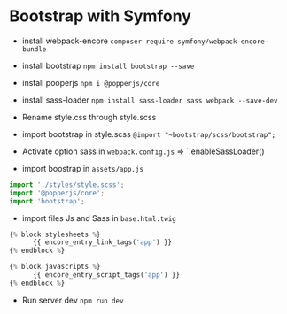 # Bootstrap with Symfony

- install webpack-encore `composer require symfony/webpack-encore-bundle`
- install bootstrap `npm install bootstrap --save`
- install pooperjs `npm i @popperjs/core`
- install sass-loader `npm install sass-loader sass webpack --save-dev`

- Rename style.css through style.scss
- import bootstrap in style.scss `@import "~bootstrap/scss/bootstrap";`
- Activate option sass in `webpack.config.js` => `.enableSassLoader()
- import boostrap in `assets/app.js`
```js
import './styles/style.scss';
import '@popperjs/core';
import 'bootstrap';
```
- import files Js and Sass in `base.html.twig`
```php
{% block stylesheets %}
      {{ encore_entry_link_tags('app') }}
{% endblock %}

{% block javascripts %}
      {{ encore_entry_script_tags('app') }}
{% endblock %}
```
- Run server dev `npm run dev`